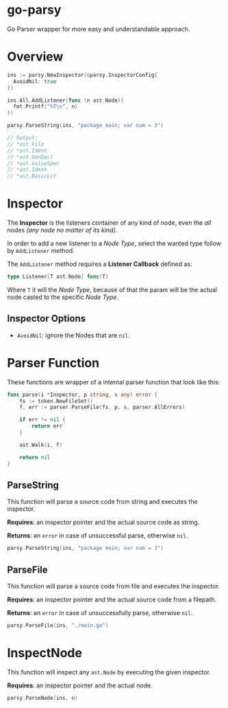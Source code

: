 # go-parsy
Go Parser wrapper for more easy and understandable approach.

# Overview

````go
ins := parsy.NewInspector(&parsy.InspectorConfig{
  AvoidNil: true
})

ins.All.AddListener(func (n ast.Node){
  fmt.Printf("%T\n", n)
})

parsy.ParseString(ins, "package main; var num = 3")

// Output:
// *ast.File
// *ast.Ident
// *ast.GenDecl
// *ast.ValueSpec
// *ast.Ident
// *ast.BasicLit
````

# Inspector
The **Inspector** is the listeners container of any kind of node, even the *all* nodes *(any node no matter of its kind)*.

In order to add a new listener to a *Node Type*, select the wanted type follow by `AddListener` method. 

The `AddListener` method requires a **Listener Callback** defined as:
````go
type Listener[T ast.Node] func(T)
````
Where `T` it will the *Node Type*, because of that the param will be the actual node casted to the specific *Node Type*.

## Inspector Options
- `AvoidNil`: ignore the Nodes that are `nil`.

# Parser Function
These functions are wrapper of a internal parser function that look like this:

````go
func parse(i *Inspector, p string, s any) error {
	fs := token.NewFileSet()
	f, err := parser.ParseFile(fs, p, s, parser.AllErrors)

	if err != nil {
		return err
	}

	ast.Walk(i, f)

	return nil
}
````

## ParseString
This function will parse a source code from string and executes the inspector.

**Requires**: an inspector pointer and the actual source code as string.

**Returns**: an `error` in case of unsuccessful parse, otherwise `nil`.

````go
parsy.ParseString(ins, "package main; var num = 3")
````

## ParseFile
This function will parse a source code from file and executes the inspector.

**Requires**: an inspector pointer and the actual source code from a filepath.

**Returns**: an `error` in case of unsuccessfully parse, otherwise `nil`.
````go
parsy.ParseFile(ins, "./main.go")
````

# InspectNode
This function will inspect any `ast.Node` by executing the given inspector.

**Requires**: an inspector pointer and the actual node.

````go
parsy.ParseNode(ins, n)
````

